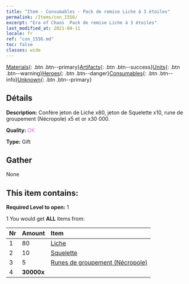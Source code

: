 ```yaml
---
title: "Item - Consumables - Pack de remise Liche à 3 étoiles"
permalink: /Items/con_1556/
excerpt: "Era of Chaos  Pack de remise Liche à 3 étoiles"
last_modified_at: 2021-04-11
locale: fr
ref: "con_1556.md"
toc: false
classes: wide
---
```

 [Materials](/fr/Items/){: .btn .btn--primary}[Artifacts](/fr/Items/Artifacts/){: .btn .btn--success}[Units](/fr/Items/Units/){: .btn .btn--warning}[Heroes](/fr/Items/Heroes/){: .btn .btn--danger}[Consumables](/fr/Items/Consumables/){: .btn .btn--info}[Unknown](/fr/Items/Unknown/){: .btn .btn--primary}

## Détails
 **Description:** Confère jeton de Liche x80, jeton de Squelette x10, rune de groupement (Nécropole) x5 et or x30 000.

 **Quality:** <span style="color: #DA70D6">OK</span>

 **Type:** Gift

## Gather

  None

## This item contains:

 **Required Level to open:** 1

 1 You would get **ALL** items  from:

  | Nr | Amount |     Item    |
  |:---|:-------|:------------|
  | 1 | 80 | [Liche](/fr/Items/unt_212/) | 
  | 2 | 10 | [Squelette](/fr/Items/unt_208/) | 
  | 3 | 5 | [Runes de groupement (Nécropole)](/fr/Items/con_755/) | 
  | 4 |  **30000x** | <i class="fas fa-coins"/> |  | 
